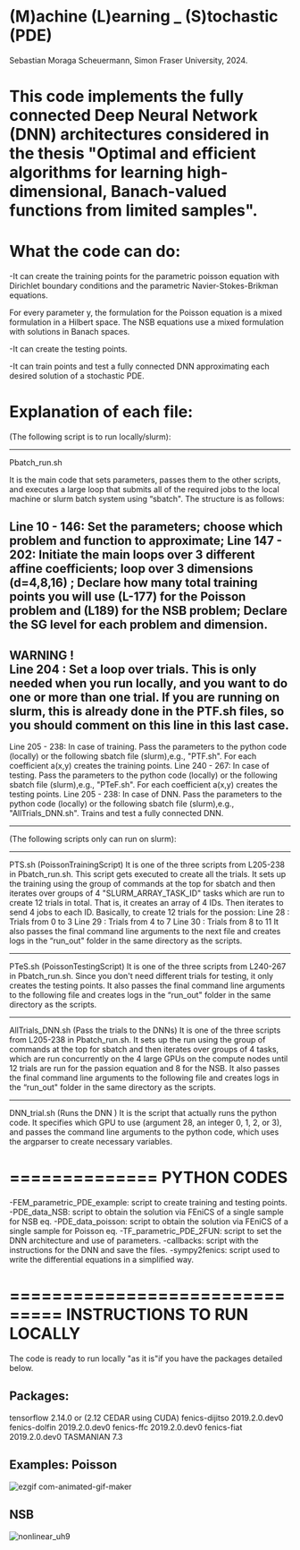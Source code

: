 # (M)achine (L)earning _ (S)tochastic (PDE)
Sebastian Moraga Scheuermann, Simon Fraser University, 2024.

This code implements the fully connected Deep Neural Network (DNN) architectures considered in the thesis "Optimal and efficient algorithms for learning high-dimensional, Banach-valued functions from limited samples".
===============================
What the code can do:
===============================
-It can create the training points for the parametric poisson equation with Dirichlet boundary conditions and the parametric Navier-Stokes-Brikman equations.

For every parameter y, the formulation for the Poisson equation is a mixed formulation in a Hilbert space. The NSB equations use a mixed formulation with solutions in Banach spaces.

-It can create the testing points.

-It can train points and test a fully connected DNN approximating each desired solution of a stochastic PDE.


Explanation of each file:
===============================
(The following script is to run locally/slurm):
_____________________________________________________________________________________________________________________________________________________________________________________________________________
 Pbatch_run.sh    

It is the main code that sets parameters, passes them to the other scripts, and executes a large loop that submits all of the required jobs to the local machine or slurm batch system using “sbatch".
The structure is as follows:

Line 10  - 146: Set the parameters; choose which problem and function to approximate;
Line 147 - 202: Initiate the main loops over 3 different affine coefficients; loop over 3 dimensions (d=4,8,16) ; 
                Declare how many total training points you will use (L-177) for the Poisson problem and (L189) for the NSB problem;
                Declare the SG level for each problem and dimension.
--------------
WARNING !               
Line 204 : Set a loop over trials. This is only needed when you run locally, and you want to do one or more than one trial. If you are running on slurm, this is already done in the PTF.sh files, so you should comment on this line in this last case.     
--------------
Line 205 - 238:  In case of training. Pass the parameters to the python code (locally) or the following sbatch file (slurm),e.g., "PTF.sh".           For each coefficient a(x,y) creates the training points.
Line 240 - 267:  In case of testing.  Pass the parameters to the python code (locally) or the following sbatch file (slurm),e.g., "PTeF.sh".          For each coefficient a(x,y) creates the testing points.
Line 205 - 238:  In case of DNN.      Pass the parameters to the python code (locally) or the following sbatch file (slurm),e.g., "AllTrials_DNN.sh". Trains and test a fully connected DNN.
                
__________
(The following scripts only can run on slurm):
____________________________________________________________________________________________________________________________________________________________________________________________________________
PTS.sh (PoissonTrainingScript)
It is one of the three scripts from L205-238 in Pbatch_run.sh. This script gets executed to create all the trials. It sets up the training using the group of commands at the top for sbatch and then iterates over groups of 4  "SLURM_ARRAY_TASK_ID" tasks which are run to create 12 trials in total.
That is, it creates an array of 4 IDs. Then iterates to send 4 jobs to each ID. Basically, to create 12 trials for the possion:
Line 28 : Trials from 0 to 3
Line 29 : Trials from 4 to 7
Line 30 : Trials from 8 to 11
 It also passes the final command line arguments to the next file and creates logs in the “run_out" folder in the same directory as the scripts.
_____________________________________________________________________________________________________________________________________________________________________________________________________________
PTeS.sh (PoissonTestingScript)
It is one of the three scripts from L240-267 in Pbatch_run.sh. Since you don't need different trials for testing, it only creates the testing points. 
It also passes the final command line arguments to the following file and creates logs in the “run_out" folder in the same directory as the scripts.
_____________________________________________________________________________________________________________________________________________________________________________________________________________
AllTrials_DNN.sh (Pass the trials to the DNNs)
It is one of the three scripts from L205-238 in Pbatch_run.sh. It sets up the run using the group of commands at the top for sbatch and then iterates over groups of 4 tasks, which are run concurrently on the 4 large GPUs on the compute nodes until 12 trials are run for the passion equation and 8 for the NSB. It also passes the final command line arguments to the following file and creates logs in the “run_out" folder in the same directory as the scripts.

_____________________________________________________________________________________________________________________________________________________________________________________________________________
DNN_trial.sh (Runs the DNN )
It is the script that actually runs the python code.
It specifies which GPU to use (argument 28, an integer 0, 1, 2, or 3), and passes the command line arguments to the python code, which uses the argparser to create necessary variables.

==============
PYTHON CODES
==============

-FEM_parametric_PDE_example: script to create training and testing points.
-PDE_data_NSB: script to obtain the solution via FEniCS of a single sample for NSB eq.
-PDE_data_poisson: script to obtain the solution via FEniCS of a single sample for Poisson eq.
-TF_parametric_PDE_2FUN: script to set the DNN architecture and use of parameters.
-callbacks: script with the instructions for the DNN and save the files.
-sympy2fenics: script used to write the differential equations in a simplified  way.

===============================
INSTRUCTIONS TO RUN LOCALLY
===============================
The code is ready to run locally "as it is"if you have the packages detailed below.

Packages:
---------------------------------------------
tensorflow                   2.14.0  or (2.12 CEDAR using CUDA)
fenics-dijitso               2019.2.0.dev0
fenics-dolfin                2019.2.0.dev0
fenics-ffc                   2019.2.0.dev0
fenics-fiat                  2019.2.0.dev0
TASMANIAN                    7.3

Examples:
Poisson
--------------------------------------------------
![ezgif com-animated-gif-maker](https://github.com/Sebanthalas/parametric_PDE_approx_viaDNN/assets/21182719/248738b8-638d-4380-918e-9ce015b668c5)


NSB
-----------------------------------------------------
![nonlinear_uh9](https://github.com/Sebanthalas/parametric_PDE_approx_viaDNN/assets/21182719/689a6767-1b97-449e-877c-1ebdf47712d3)
